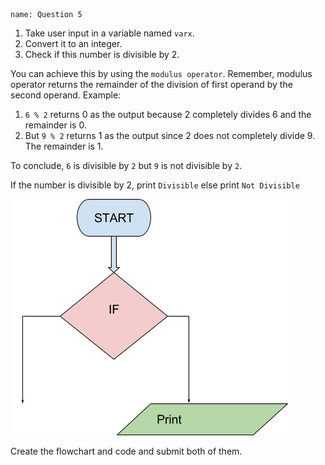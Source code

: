 ```ngMeta
name: Question 5

```	

1. Take user input in a variable named `varx`.
2. Convert it to an integer.
3. Check if this number is divisible by 2.

You can achieve this by using the `modulus operator`. Remember, modulus operator returns the remainder of the division of first operand by the second operand. Example:

1. `6 % 2` returns 0 as the output because 2 completely divides 6 and the remainder is 0.
2. But `9 % 2` returns 1 as the output since 2 does not completely divide 9. The remainder is 1.

To conclude, `6` is divisible by `2` but `9` is not divisible by `2`.

If the number is divisible by 2, print `Divisible` else print `Not Divisible`

![question 9 png](assets/question5-image1.png)

Create the flowchart and code and submit both of them.
